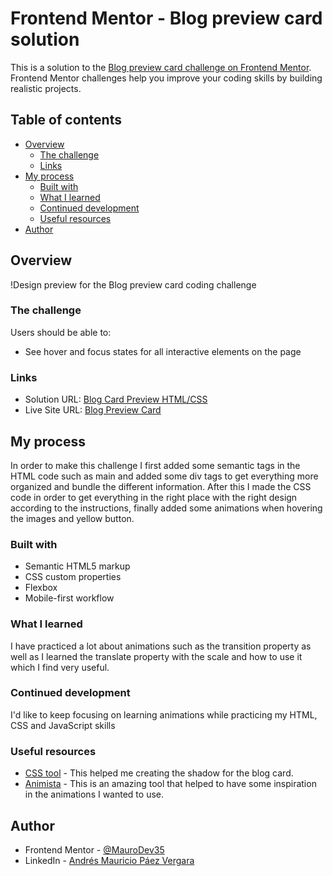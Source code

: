 # Frontend Mentor - Blog preview card solution

This is a solution to the [Blog preview card challenge on Frontend Mentor](https://www.frontendmentor.io/challenges/blog-preview-card-ckPaj01IcS). Frontend Mentor challenges help you improve your coding skills by building realistic projects. 

## Table of contents

- [Overview](#overview)
  - [The challenge](#the-challenge)
  - [Links](#links)
- [My process](#my-process)
  - [Built with](#built-with)
  - [What I learned](#what-i-learned)
  - [Continued development](#continued-development)
  - [Useful resources](#useful-resources)
- [Author](#author)

## Overview
!Design preview for the Blog preview card coding challenge[](/Screenshot.png)

### The challenge

Users should be able to:

- See hover and focus states for all interactive elements on the page

### Links

- Solution URL: [Blog Card Preview HTML/CSS](https://www.frontendmentor.io/solutions/blog-card-preview-htmlcss-hAcu8ppRwO)
- Live Site URL: [Blog Preview Card](https://maurodev35.github.io/Blog-Preview-Card/)

## My process
In order to make this challenge I first added some semantic tags in the HTML code such as main and added some div tags to get everything more organized and bundle the different information. After this I made the CSS code in order to get everything in the right place with the right design according to the instructions, finally added some animations when hovering the images and yellow button.

### Built with

- Semantic HTML5 markup
- CSS custom properties
- Flexbox
- Mobile-first workflow

### What I learned

I have practiced a lot about animations such as the transition property as well as I learned the translate property with the scale and how to use it which I find very useful.

### Continued development

I'd like to keep focusing on learning animations while practicing my HTML, CSS and JavaScript skills

### Useful resources

- [CSS tool](https://10015.io/tools/css-box-shadow-generator#google_vignette) - This helped me creating the shadow for the blog card.
- [Animista](https://animista.net/) - This is an amazing tool that helped to have some inspiration in the animations I wanted to use.

## Author

- Frontend Mentor - [@MauroDev35](https://www.frontendmentor.io/profile/MauroDev35)
- LinkedIn - [Andrés Mauricio Páez Vergara](https://www.linkedin.com/in/maurodev35/)